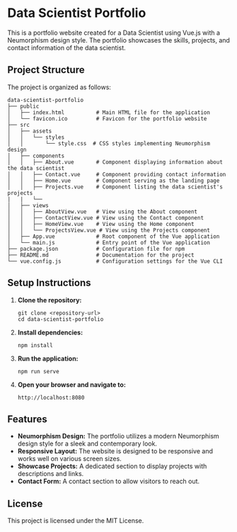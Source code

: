 # Data Scientist Portfolio

This is a portfolio website created for a Data Scientist using Vue.js with a Neumorphism design style. The portfolio showcases the skills, projects, and contact information of the data scientist.

## Project Structure

The project is organized as follows:

```
data-scientist-portfolio
├── public
│   ├── index.html          # Main HTML file for the application
│   └── favicon.ico         # Favicon for the portfolio website
├── src
│   ├── assets
│   │   └── styles
│   │       └── style.css  # CSS styles implementing Neumorphism design
│   ├── components
│   │   ├── About.vue       # Component displaying information about the data scientist
│   │   ├── Contact.vue     # Component providing contact information
│   │   ├── Home.vue        # Component serving as the landing page
│   │   ├── Projects.vue    # Component listing the data scientist's projects
|   |   └── 
│   ├── views
│   │   ├── AboutView.vue   # View using the About component
│   │   ├── ContactView.vue # View using the Contact component
│   │   ├── HomeView.vue    # View using the Home component
│   │   └── ProjectsView.vue # View using the Projects component
│   ├── App.vue             # Root component of the Vue application
│   └── main.js             # Entry point of the Vue application
├── package.json            # Configuration file for npm
├── README.md               # Documentation for the project
└── vue.config.js           # Configuration settings for the Vue CLI
```

## Setup Instructions

1. **Clone the repository:**
   ```
   git clone <repository-url>
   cd data-scientist-portfolio
   ```

2. **Install dependencies:**
   ```
   npm install
   ```

3. **Run the application:**
   ```
   npm run serve
   ```

4. **Open your browser and navigate to:**
   ```
   http://localhost:8080
   ```

## Features

- **Neumorphism Design:** The portfolio utilizes a modern Neumorphism design style for a sleek and contemporary look.
- **Responsive Layout:** The website is designed to be responsive and works well on various screen sizes.
- **Showcase Projects:** A dedicated section to display projects with descriptions and links.
- **Contact Form:** A contact section to allow visitors to reach out.

## License

This project is licensed under the MIT License.
